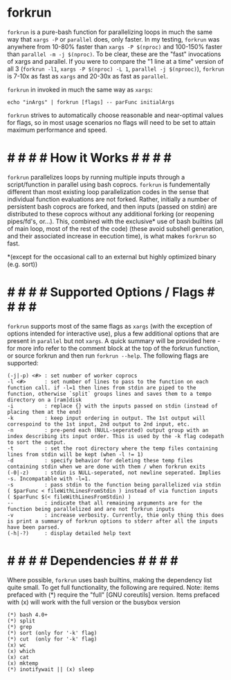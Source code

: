 # forkrun

`forkrun` is a pure-bash function for parallelizing loops in much the same way that `xargs -P` or `parallel` does, only faster. In my testing, `forkrun` was anywhere from 10-80% faster than `xargs -P $(nproc)` and 100-150% faster than `parallel -m -j $(nproc)`. To be clear, these are the "fast" invocations of xargs and parallel. If you were to compare the "1 line at a time" version of all 3 (`forkrun -l1`, `xargs -P $(nproc) -L 1`, `parallel -j $(nprooc)`), `forkrun` is 7-10x as fast as `xargs` and 20-30x as fast as `parallel`.

`forkrun` in invoked in much the same way as `xargs`:

    echo "inArgs" | forkrun [flags] -- parFunc initialArgs

`forkrun` strives to automatically choose reasonable and near-optimal values for flags, so in most usage scenarios no flags will need to be set to attain maximum performance and speed.


# # # # # How it Works # # # # #

`forkrun` parallelizes loops by running multiple inputs through a script/function in parallel using bash coprocs. `forkrun` is fundementally different than most existing loop parallelization codes in the sense that individual function evaluations are not forked. Rather, initially a number of persistent bash coprocs are forked, and then inputs (passed on stdin) are distributed to these coprocs without any additional forking (or reopening pipes/fd's, or...). This,  combined with the exclusive* use of bash builtins (all of main loop, most of the rest of the code) (these avoid subshell generation, and their associated increase in eecution time), is what makes `forkrun` so fast. 

*(except for the occasional call to an external but highly optimized binary (e.g. sort))


# # # # # Supported Options / Flags # # # # #

`forkrun` supports most of the same flags as `xargs` (with the exception of options intended for interactive use), plus a few additional options that are present in `parallel` but not `xargs`. A quick summary will be provided here - for more info refer to the comment block at the top of the forkrun function, or source forkrun and then run `forkrun --help`. The following flags are supported:

    
    (-j|-p) <#> : set number of worker coprocs
    -l <#>      : set number of lines to pass to the function on each function call. if -l=1 then lines from stdin are piped to the function, otherwise `split` groups lines and saves them to a tempo directory on a [ram]disk
    -i          : replace {} with the inputs passed on stdin (instead of placing them at the end)
    -k          : keep input ordering in output. The 1st output will correspoind to the 1st input, 2nd output to 2nd input, etc.
    -n          : pre-pend each (NULL-seperated) output group with an index describing its input order. This is used by the -k flag codepath to sort the output.
    -t          : set the root directory where the temp files containing lines from stdin will be kept (when -l != 1)
    -d          : specify behavior for deleting these temp files containing stdin when we are done with them / when forkrun exits
    (-0|-z)     : stdin is NULL-seperated, not newline seperated. Implies -s. Incompatable with -l=1.
    -s          : pass stdin to the function being parallelized via stdin ( $parFunc < fileWithLinesFromStdin ) instead of via function inputs  ( $parFunc $(< fileWithLinesFromStdin) )
    --          : indicate that all remaining arguments are for the function being parallelized and are not forkrun inputs
    -v          : increase verbosity. Currently, thie only thing this does is print a summary of forkrun options to stderr after all the inputs have been parsed.
    (-h|-?)     : display detailed help text
    
    

# # # # # Dependencies # # # # #

Where possible, `forkrun` uses bash builtins, making the dependency list quite small. To get full functionality, the following are required. Note: items prefaced with (\*)  require the "full" [GNU coreutils] version. Items prefaced with (x) will work with the full version or the busybox version

    (*) bash 4.0+
    (*) split
    (*) grep
    (*) sort (only for '-k' flag)
    (*) cut  (only for '-k' flag)
    (x) wc
    (x) which
    (x) cat
    (x) mktemp
    (*) inotifywait || (x) sleep
    
